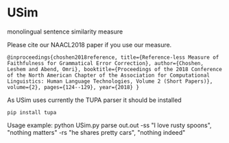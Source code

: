 # USim
monolingual sentence similarity measure

Please cite our NAACL2018 paper if you use our measure.

`@inproceedings{choshen2018reference,
  title={Reference-less Measure of Faithfulness for Grammatical Error Correction},
  author={Choshen, Leshem and Abend, Omri},
  booktitle={Proceedings of the 2018 Conference of the North American Chapter of the Association for Computational Linguistics: Human Language Technologies, Volume 2 (Short Papers)},
  volume={2},
  pages={124--129},
  year={2018}
}
`

As USim uses currently the TUPA parser it should be installed

`pip install tupa`

Usage example:
python USim.py parse out.out -ss "I love rusty spoons", "nothing matters" -rs "he shares pretty cars", "nothing indeed"
